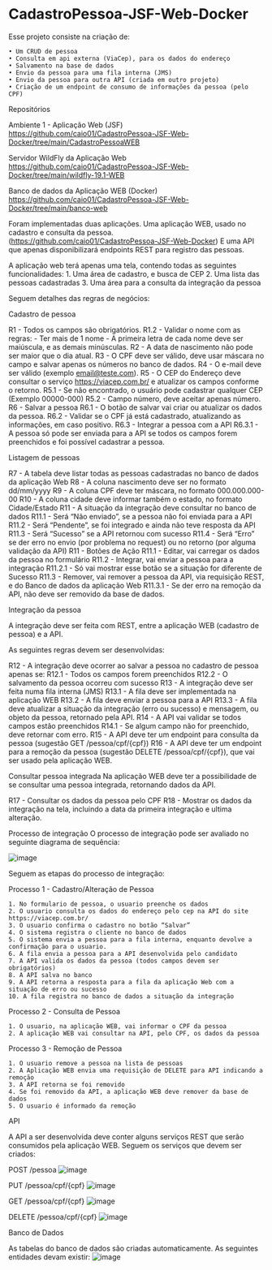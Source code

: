# CadastroPessoa-JSF-Web-Docker

Esse projeto consiste na criação de:

    • Um CRUD de pessoa
    • Consulta em api externa (ViaCep), para os dados do endereço
    • Salvamento na base de dados
    • Envio da pessoa para uma fila interna (JMS)
    • Envio da pessoa para outra API (criada em outro projeto)
    • Criação de um endpoint de consumo de informações da pessoa (pelo CPF)

Repositórios

Ambiente 1 - Aplicação Web (JSF)
https://github.com/caio01/CadastroPessoa-JSF-Web-Docker/tree/main/CadastroPessoaWEB

Servidor WildFly da Aplicação Web
https://github.com/caio01/CadastroPessoa-JSF-Web-Docker/tree/main/wildfly-19.1-WEB

Banco de dados da Aplicação WEB (Docker)
https://github.com/caio01/CadastroPessoa-JSF-Web-Docker/tree/main/banco-web

Foram implementadas duas aplicações. 
Uma aplicação WEB, usado no cadastro e consulta da pessoa. (https://github.com/caio01/CadastroPessoa-JSF-Web-Docker)
E uma API que apenas disponibilizará endpoints REST para registro das pessoas.


A aplicação web terá apenas uma tela, contendo todas as seguintes funcionalidades:
    1. Uma área de cadastro, e busca de CEP
    2. Uma lista das pessoas cadastradas
    3. Uma área para a consulta da integração da pessoa
    
    
Seguem detalhes das regras de negócios:

Cadastro de pessoa

R1 - Todos os campos são obrigatórios.
  R1.2 - Validar o nome com as regras:
		- Ter mais de 1 nome
		- A primeira letra de cada nome deve ser maiúscula, e as demais minúsculas.
R2 - A data de nascimento não pode ser maior que o dia atual.
R3 - O CPF deve ser válido, deve usar máscara no campo e salvar apenas os números no banco de dados.
R4 - O e-mail deve ser válido (exemplo email@teste.com).
R5 - O CEP do Endereço deve consultar o serviço https://viacep.com.br/ e atualizar os campos conforme o retorno.
	R5.1 - Se não encontrado, o usuário pode cadastrar qualquer CEP (Exemplo 00000-000)
	R5.2 - Campo número, deve aceitar apenas número.
R6 - Salvar a pessoa
	R6.1 - O botão de salvar vai criar ou atualizar os dados da pessoa.
	R6.2 - Validar se o CPF já está cadastrado, atualizando as informações, em caso positivo.
	R6.3 - Integrar a pessoa com a API
		R6.3.1 - A pessoa só pode ser enviada para a API se todos os campos forem preenchidos e foi possível cadastrar a pessoa.

Listagem de pessoas
	
R7 - A tabela deve listar todas as pessoas cadastradas no banco de dados da aplicação Web
R8 - A coluna nascimento deve ser no formato dd/mm/yyyy
R9 - A coluna CPF deve ter máscara, no formato 000.000.000-00
R10 - A coluna cidade deve informar também o estado, no formato Cidade/Estado
R11 - A situação da integração deve consultar no banco de dados
	R11.1 - Será “Não enviado”, se a pessoa não foi enviada para a API
	R11.2 - Será “Pendente”, se foi integrado e ainda não teve resposta da API
	R11.3 - Será “Sucesso” se a API retornou com sucesso
	R11.4 - Será “Erro” se der erro no envio (por problema no request) ou no retorno (por alguma validação da API)
R11 - Botões de Ação
	R11.1 - Editar, vai carregar os dados da pessoa no formulário
	R11.2 - Integrar, vai enviar a pessoa para a integração
		R11.2.1 - Só vai mostrar esse botão se a situação for diferente de Sucesso
	R11.3 - Remover, vai remover a pessoa da API, via requisição REST, e do Banco de dados da aplicação Web
		R11.3.1 - Se der erro na remoção da API, não deve ser removido da base de dados.

Integração da pessoa

A integração deve ser feita com REST, entre a aplicação WEB (cadastro de pessoa) e a API.

As seguintes regras devem ser desenvolvidas:

R12 - A integração deve ocorrer ao salvar a pessoa no cadastro de pessoa apenas se:
	R12.1 - Todos os campos forem preenchidos
	R12.2 - O salvamento da pessoa ocorreu com sucesso
R13 - A integração deve ser feita numa fila interna (JMS)
	R13.1 - A fila deve ser implementada na aplicação WEB
	R13.2 - A fila deve enviar a pessoa para a API
R13.3 - A fila deve atualizar a situação da integração (erro ou sucesso) e mensagem, ou objeto da pessoa, retornado pela API.
R14 - A API vai validar se todos campos estão preenchidos
	R14.1 - Se algum campo não for preenchido, deve retornar com erro.
R15 - A API deve ter um endpoint para consulta da pessoa (sugestão GET /pessoa/cpf/{cpf})
R16 - A API deve ter um endpoint para a remoção da pessoa (sugestão DELETE /pessoa/cpf/{cpf}), que vai ser usado pela aplicação WEB.

Consultar pessoa integrada
Na aplicação WEB deve ter a possibilidade de se consultar uma pessoa integrada, retornando dados da API.

R17 - Consultar os dados da pessoa pelo CPF 
R18 - Mostrar os dados da integração na tela, incluindo a data da primeira integração e ultima alteração.

Processo de integração
O processo de integração pode ser avaliado no seguinte diagrama de sequência:

![image](https://github.com/caio01/CadastroPessoa-JSF-Web-Docker/assets/49879702/000ed0ab-3253-4efc-80b6-ddbff266d054)


Seguem as etapas do processo de integração:

Processo 1 - Cadastro/Alteração de Pessoa

    1. No formulario de pessoa, o usuario preenche os dados
    2. O usuario consulta os dados do endereço pelo cep na API do site https://viacep.com.br/
    3. O usuario confirma o cadastro no botão “Salvar”
    4. O sistema registra o cliente no banco de dados
    5. O sistema envia a pessoa para a fila interna, enquanto devolve a confirmação para o usuario.
    6. A fila envia a pessoa para a API desenvolvida pelo candidato
    7. A API valida os dados da pessoa (todos campos devem ser obrigatórios)
    8. A API salva no banco
    9. A API retorna a resposta para a fila da aplicação Web com a situação de erro ou sucesso
    10. A fila registra no banco de dados a situação da integração

Processo 2 - Consulta de Pessoa

    1. O usuario, na aplicação WEB, vai informar o CPF da pessoa
    2. A aplicação WEB vai consultar na API, pelo CPF, os dados da pessoa

Processo 3 - Remoção de Pessoa

    1. O usuario remove a pessoa na lista de pessoas
    2. A Aplicação WEB envia uma requisição de DELETE para API indicando a remoção
    3. A API retorna se foi removido
    4. Se foi removido da API, a aplicação WEB deve remover da base de dados
    5. O usuario é informado da remoção


API

A API a ser desenvolvida deve conter alguns serviços REST que serão consumidos pela aplicação WEB.
Seguem os serviços que devem ser criados:

POST /pessoa
![image](https://github.com/caio01/CadastroPessoa-JSF-Web-Docker/assets/49879702/19d058ca-6121-4993-8740-94e3fd5aa687)



PUT /pessoa/cpf/{cpf}
![image](https://github.com/caio01/CadastroPessoa-JSF-Web-Docker/assets/49879702/684b7167-19c3-43fa-984a-47fd90b2ab68)


GET /pessoa/cpf/{cpf}
![image](https://github.com/caio01/CadastroPessoa-JSF-Web-Docker/assets/49879702/e921fd8e-fe76-4caa-815a-4850d77a7417)


DELETE /pessoa/cpf/{cpf}
![image](https://github.com/caio01/CadastroPessoa-JSF-Web-Docker/assets/49879702/96581638-d3f0-410f-b3cb-20701a92b92a)


Banco de Dados

As tabelas do banco de dados são criadas automaticamente.
As seguintes entidades devam existir:
![image](https://github.com/caio01/CadastroPessoa-JSF-Web-Docker/assets/49879702/31099735-4c3c-4806-854f-f87350770252)

